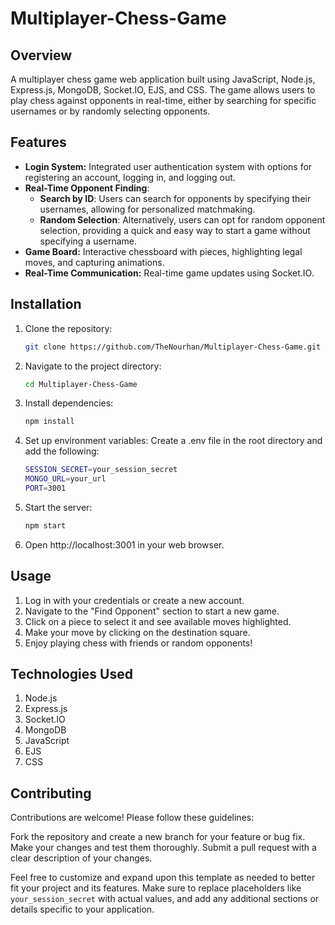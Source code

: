 # Multiplayer-Chess-Game

## Overview
A multiplayer chess game web application built using JavaScript, Node.js, Express.js, MongoDB, Socket.IO, EJS, and CSS. The game allows users to play chess against opponents in real-time, either by searching for specific usernames or by randomly selecting opponents.

## Features

- **Login System:**  Integrated user authentication system with options for registering an account, logging in, and logging out.
- **Real-Time Opponent Finding**:
  - **Search by ID**: Users can search for opponents by specifying their usernames, allowing for personalized matchmaking.
  - **Random Selection**: Alternatively, users can opt for random opponent selection, providing a quick and easy way to start a game without specifying a username.
- **Game Board:** Interactive chessboard with pieces, highlighting legal moves, and capturing animations.
- **Real-Time Communication:** Real-time game updates using Socket.IO.

## Installation

1. Clone the repository:

   ```bash
   git clone https://github.com/TheNourhan/Multiplayer-Chess-Game.git
   ```

2. Navigate to the project directory:
    ```bash
    cd Multiplayer-Chess-Game
    ```

3. Install dependencies:
    ```bash
    npm install
    ```
4. Set up environment variables:
   Create a .env file in the root directory and add the following:

    ```bash
    SESSION_SECRET=your_session_secret
    MONGO_URL=your_url
    PORT=3001
    ```
5. Start the server:
    ```bash
    npm start
    ```
6. Open http://localhost:3001 in your web browser.

## Usage
1. Log in with your credentials or create a new account.
2. Navigate to the "Find Opponent" section to start a new game.
3. Click on a piece to select it and see available moves highlighted.
4. Make your move by clicking on the destination square.
5. Enjoy playing chess with friends or random opponents!

## Technologies Used
1. Node.js
2. Express.js
3. Socket.IO
4. MongoDB
5. JavaScript
6. EJS
7. CSS

## Contributing
Contributions are welcome! Please follow these guidelines:

Fork the repository and create a new branch for your feature or bug fix.
Make your changes and test them thoroughly.
Submit a pull request with a clear description of your changes.


Feel free to customize and expand upon this template as needed to better fit your project and its features. Make sure to replace placeholders like `your_session_secret` with actual values, and add any additional sections or details specific to your application.

